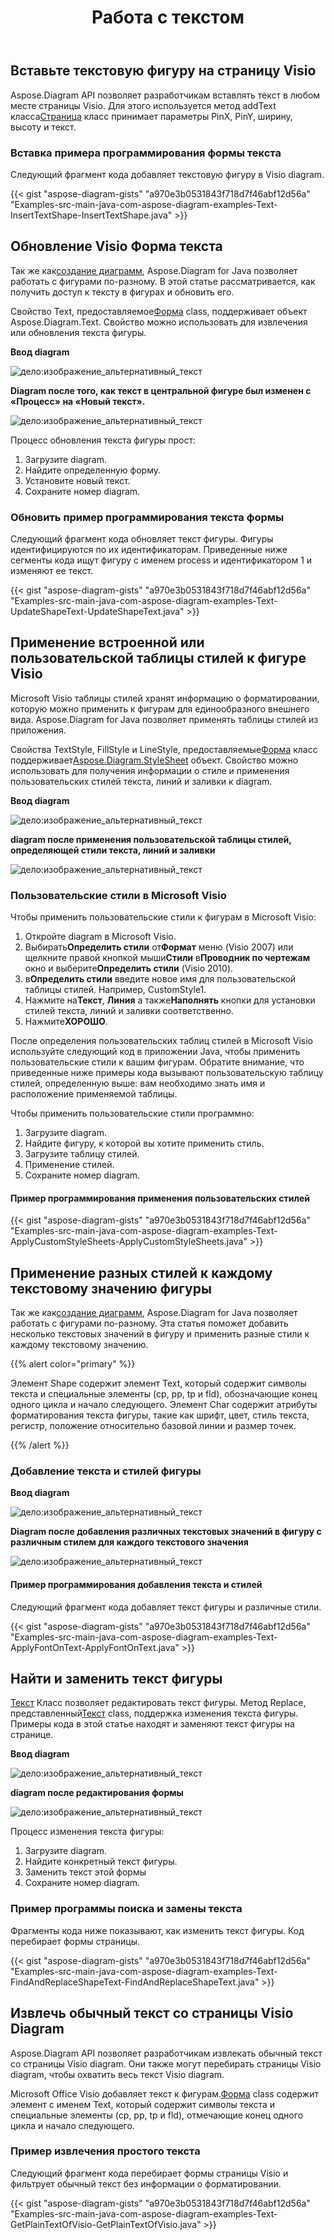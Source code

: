 ﻿---
title: Работа с текстом
type: docs
weight: 120
url: /ru/java/working-with-text/
---
## **Вставьте текстовую фигуру на страницу Visio**
 Aspose.Diagram API позволяет разработчикам вставлять текст в любом месте страницы Visio. Для этого используется метод addText класса[Страница](https://reference.aspose.com/diagram/java/com.aspose.diagram/Page) класс принимает параметры PinX, PinY, ширину, высоту и текст.
### **Вставка примера программирования формы текста**
Следующий фрагмент кода добавляет текстовую фигуру в Visio diagram.

{{< gist "aspose-diagram-gists" "a970e3b0531843f718d7f46abf12d56a" "Examples-src-main-java-com-aspose-diagram-examples-Text-InsertTextShape-InsertTextShape.java" >}}
## **Обновление Visio Форма текста**
 Так же как[создание диаграмм](/diagram/ru/java/load-or-create-a-visio-drawing/), Aspose.Diagram for Java позволяет работать с фигурами по-разному. В этой статье рассматривается, как получить доступ к тексту в фигурах и обновить его.

 Свойство Text, предоставляемое[Форма](https://reference.aspose.com/diagram/java/com.aspose.diagram/shape) class, поддерживает объект Aspose.Diagram.Text. Свойство можно использовать для извлечения или обновления текста фигуры.

**Ввод diagram** 

![дело:изображение_альтернативный_текст](http://i.imgur.com/6aEp7h0.png)

**Diagram после того, как текст в центральной фигуре был изменен с «Процесс» на «Новый текст».** 

![дело:изображение_альтернативный_текст](http://i.imgur.com/o977cxw.png)

Процесс обновления текста фигуры прост:

1. Загрузите diagram.
1. Найдите определенную форму.
1. Установите новый текст.
1. Сохраните номер diagram.
### **Обновить пример программирования текста формы**
Следующий фрагмент кода обновляет текст фигуры. Фигуры идентифицируются по их идентификаторам. Приведенные ниже сегменты кода ищут фигуру с именем process и идентификатором 1 и изменяют ее текст.

{{< gist "aspose-diagram-gists" "a970e3b0531843f718d7f46abf12d56a" "Examples-src-main-java-com-aspose-diagram-examples-Text-UpdateShapeText-UpdateShapeText.java" >}}
## **Применение встроенной или пользовательской таблицы стилей к фигуре Visio**
Microsoft Visio таблицы стилей хранят информацию о форматировании, которую можно применить к фигурам для единообразного внешнего вида. Aspose.Diagram for Java позволяет применять таблицы стилей из приложения.

 Свойства TextStyle, FillStyle и LineStyle, предоставляемые[Форма](https://reference.aspose.com/diagram/java/com.aspose.diagram/shape) класс поддерживает[Aspose.Diagram.StyleSheet](http://www.aspose.com/api/java/diagram/com.aspose.diagram/classes/stylesheet) объект. Свойство можно использовать для получения информации о стиле и применения пользовательских стилей текста, линий и заливки к diagram.

**Ввод diagram** 

![дело:изображение_альтернативный_текст](http://i.imgur.com/feV1x2N.png)

**diagram после применения пользовательской таблицы стилей, определяющей стили текста, линий и заливки** 

![дело:изображение_альтернативный_текст](http://i.imgur.com/Xk9W0wN.png)
### **Пользовательские стили в Microsoft Visio**
Чтобы применить пользовательские стили к фигурам в Microsoft Visio:

1. Откройте diagram в Microsoft Visio.
1.  Выбирать**Определить стили** от**Формат** меню (Visio 2007) или щелкните правой кнопкой мыши**Стили** в**Проводник по чертежам** окно и выберите**Определить стили** (Visio 2010).
1.  в**Определить стили** введите новое имя для пользовательской таблицы стилей. Например, CustomStyle1.
1.  Нажмите на**Текст**, **Линия** а также**Наполнять** кнопки для установки стилей текста, линий и заливки соответственно.
1.  Нажмите**ХОРОШО**.

После определения пользовательских таблиц стилей в Microsoft Visio используйте следующий код в приложении Java, чтобы применить пользовательские стили к вашим фигурам. Обратите внимание, что приведенные ниже примеры кода вызывают пользовательскую таблицу стилей, определенную выше: вам необходимо знать имя и расположение применяемой таблицы.

Чтобы применить пользовательские стили программно:

1. Загрузите diagram.
1. Найдите фигуру, к которой вы хотите применить стиль.
1. Загрузите таблицу стилей.
1. Применение стилей.
1. Сохраните номер diagram.
#### **Пример программирования применения пользовательских стилей**
{{< gist "aspose-diagram-gists" "a970e3b0531843f718d7f46abf12d56a" "Examples-src-main-java-com-aspose-diagram-examples-Text-ApplyCustomStyleSheets-ApplyCustomStyleSheets.java" >}}
## **Применение разных стилей к каждому текстовому значению фигуры**
 Так же как[создание диаграмм](/diagram/ru/java/load-or-create-a-visio-drawing/), Aspose.Diagram for Java позволяет работать с фигурами по-разному. Эта статья поможет добавить несколько текстовых значений в фигуру и применить разные стили к каждому текстовому значению.

{{% alert color="primary" %}} 

Элемент Shape содержит элемент Text, который содержит символы текста и специальные элементы (cp, pp, tp и fld), обозначающие конец одного цикла и начало следующего. Элемент Char содержит атрибуты форматирования текста фигуры, такие как шрифт, цвет, стиль текста, регистр, положение относительно базовой линии и размер точек.

{{% /alert %}} 
### **Добавление текста и стилей фигуры**
**Ввод diagram** 

![дело:изображение_альтернативный_текст](http://i.imgur.com/ZqgQPQC.png)

**Diagram после добавления различных текстовых значений в фигуру с различным стилем для каждого текстового значения** 

![дело:изображение_альтернативный_текст](http://i.imgur.com/7UWhFbU.png)
#### **Пример программирования добавления текста и стилей**
Следующий фрагмент кода добавляет текст фигуры и различные стили.

{{< gist "aspose-diagram-gists" "a970e3b0531843f718d7f46abf12d56a" "Examples-src-main-java-com-aspose-diagram-examples-Text-ApplyFontOnText-ApplyFontOnText.java" >}}
## **Найти и заменить текст фигуры**
[Текст](https://reference.aspose.com/diagram/java/com.aspose.diagram/txt) Класс позволяет редактировать текст фигуры. Метод Replace, представленный[Текст](http://www.aspose.com/api/java/diagram/com.aspose.diagram/classes/txt) class, поддержка изменения текста фигуры.
Примеры кода в этой статье находят и заменяют текст фигуры на странице.

**Ввод diagram** 

![дело:изображение_альтернативный_текст](http://i.imgur.com/lW5xaP0.png)


**diagram после редактирования формы** 

![дело:изображение_альтернативный_текст](http://i.imgur.com/m33W1Tk.png)

Процесс изменения текста фигуры:

1. Загрузите diagram.
1. Найдите конкретный текст фигуры.
1. Заменить текст этой формы
1. Сохраните номер diagram.
### **Пример программы поиска и замены текста**
Фрагменты кода ниже показывают, как изменить текст фигуры. Код перебирает формы страницы.

{{< gist "aspose-diagram-gists" "a970e3b0531843f718d7f46abf12d56a" "Examples-src-main-java-com-aspose-diagram-examples-Text-FindAndReplaceShapeText-FindAndReplaceShapeText.java" >}}
## **Извлечь обычный текст со страницы Visio Diagram**
Aspose.Diagram API позволяет разработчикам извлекать обычный текст со страницы Visio diagram. Они также могут перебирать страницы Visio diagram, чтобы охватить весь текст Visio diagram.

 Microsoft Office Visio добавляет текст к фигурам.[Форма](https://reference.aspose.com/diagram/java/com.aspose.diagram/shape) class содержит элемент с именем Text, который содержит символы текста и специальные элементы (cp, pp, tp и fld), отмечающие конец одного цикла и начало следующего.
### **Пример извлечения простого текста**
Следующий фрагмент кода перебирает формы страницы Visio и фильтрует обычный текст без информации о форматировании.

{{< gist "aspose-diagram-gists" "a970e3b0531843f718d7f46abf12d56a" "Examples-src-main-java-com-aspose-diagram-examples-Text-GetPlainTextOfVisio-GetPlainTextOfVisio.java" >}}
